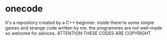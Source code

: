 # onecode
It's a repository created by a C++ beginner.
inside there're some simple games and strange code written by me.
the programmes are not well-made so welcome for advices.
ATTENTION:THESE CODES ARE COPYRIGHT
